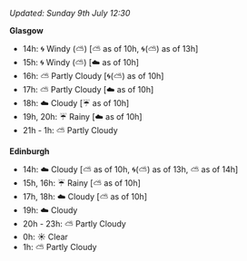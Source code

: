 *Updated: Sunday 9th July 12:30*

**Glasgow**

* 14h: :cyclone: Windy (:partly_sunny:) [:partly_sunny: as of 10h, :cyclone:(:partly_sunny:) as of 13h]
* 15h: :cyclone: Windy (:partly_sunny:) [:cloud: as of 10h]
* 16h: :partly_sunny: Partly Cloudy [:cyclone:(:partly_sunny:) as of 10h]
* 17h: :partly_sunny: Partly Cloudy [:cloud: as of 10h]
* 18h: :cloud: Cloudy [:umbrella: as of 10h]
* 19h, 20h: :umbrella: Rainy [:cloud: as of 10h]
* 21h - 1h: :partly_sunny: Partly Cloudy

**Edinburgh**

* 14h: :cloud: Cloudy [:partly_sunny: as of 10h, :cyclone:(:partly_sunny:) as of 13h, :partly_sunny: as of 14h]
* 15h, 16h: :umbrella: Rainy [:partly_sunny: as of 10h]
* 17h, 18h: :cloud: Cloudy [:partly_sunny: as of 10h]
* 19h: :cloud: Cloudy
* 20h - 23h: :partly_sunny: Partly Cloudy
* 0h: :sunny: Clear
* 1h: :partly_sunny: Partly Cloudy
